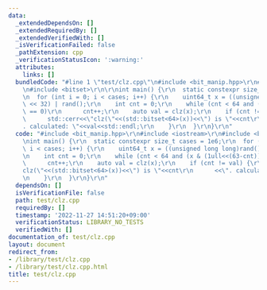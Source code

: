 ```yaml
---
data:
  _extendedDependsOn: []
  _extendedRequiredBy: []
  _extendedVerifiedWith: []
  _isVerificationFailed: false
  _pathExtension: cpp
  _verificationStatusIcon: ':warning:'
  attributes:
    links: []
  bundledCode: "#line 1 \"test/clz.cpp\"\n#include <bit_manip.hpp>\r\n#include <iostream>\r\
    \n#include <bitset>\r\n\r\nint main() {\r\n  static constexpr size_t cases = 1e6;\r\
    \n  for (int i = 0; i < cases; i++) {\r\n    uint64_t x = ((unsigned long long)rand()\
    \ << 32) | rand();\r\n    int cnt = 0;\r\n    while (cnt < 64 and (x & (1ull<<(63-cnt)))\
    \ == 0)\r\n      cnt++;\r\n    auto val = clz(x);\r\n    if (cnt != val) {\r\n\
    \      std::cerr<<\"clz(\"<<(std::bitset<64>(x))<<\") is \"<<cnt\r\n      <<\"\
    . calculated: \"<<val<<std::endl;\r\n    }\r\n  }\r\n}\r\n"
  code: "#include <bit_manip.hpp>\r\n#include <iostream>\r\n#include <bitset>\r\n\r\
    \nint main() {\r\n  static constexpr size_t cases = 1e6;\r\n  for (int i = 0;\
    \ i < cases; i++) {\r\n    uint64_t x = ((unsigned long long)rand() << 32) | rand();\r\
    \n    int cnt = 0;\r\n    while (cnt < 64 and (x & (1ull<<(63-cnt))) == 0)\r\n\
    \      cnt++;\r\n    auto val = clz(x);\r\n    if (cnt != val) {\r\n      std::cerr<<\"\
    clz(\"<<(std::bitset<64>(x))<<\") is \"<<cnt\r\n      <<\". calculated: \"<<val<<std::endl;\r\
    \n    }\r\n  }\r\n}\r\n"
  dependsOn: []
  isVerificationFile: false
  path: test/clz.cpp
  requiredBy: []
  timestamp: '2022-11-27 14:51:20+09:00'
  verificationStatus: LIBRARY_NO_TESTS
  verifiedWith: []
documentation_of: test/clz.cpp
layout: document
redirect_from:
- /library/test/clz.cpp
- /library/test/clz.cpp.html
title: test/clz.cpp
---
```

